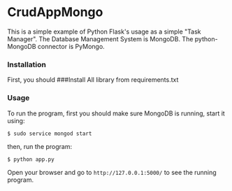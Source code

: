 # CrudAppMongo

This is a simple example of Python Flask's usage as a simple "Task Manager".
The Database Management System is MongoDB. 
The python-MongoDB connector is PyMongo.

### Installation

First, you should ###Install All library from requirements.txt


### Usage

To run the program, first you should make sure MongoDB is running, start it using:

```
$ sudo service mongod start
```

then, run the program:

```
$ python app.py
```

Open your browser and go to `http://127.0.0.1:5000/` to see the running program.

